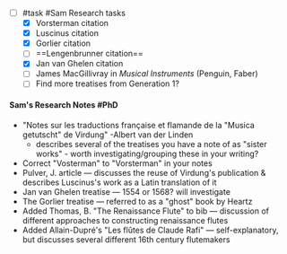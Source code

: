 - [ ] #task #Sam Research tasks
	- [x] Vorsterman citation
	- [x] Luscinus citation
	- [x] Gorlier citation
	- [ ] ==Lengenbrunner citation==
	- [x] Jan van Ghelen citation
	- [ ] James MacGillivray in *Musical Instruments* (Penguin, Faber)
	- [ ] Find more treatises from Generation 1?

#### Sam's Research Notes #PhD 
- "Notes sur les traductions française et flamande de la "Musica getutscht" de Virdung" -Albert van der Linden
	- describes several of the treatises you have a note of as "sister works" - worth investigating/grouping these in your writing?
- Correct "Vosterman" to "Vorsterman" in your notes
- Pulver, J. article — discusses the reuse of Virdung's publication & describes Luscinus's work as a Latin translation of it
- Jan van Ghelen treatise — 1554 or 1568? will investigate
- The Gorlier treatise — referred to as a "ghost" book by Heartz
- Added Thomas, B. "The Renaissance Flute" to bib — discussion of different approaches to constructing renaissance flutes
- Added Allain-Dupré's "Les flûtes de Claude Rafi" — self-explanatory, but discusses several different 16th century flutemakers